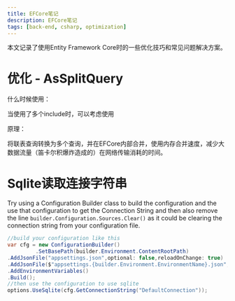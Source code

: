 ```yaml
---
title: EFCore笔记
description: EFCore笔记
tags: [back-end, csharp, optimization]
---
```


本文记录了使用Entity Framework Core时的一些优化技巧和常见问题解决方案。

<!--truncate-->

# 优化 - AsSplitQuery

什么时候使用：

当使用了多个include时，可以考虑使用

原理：

将联表查询转换为多个查询，并在EFCore内部合并，使用内存合并速度，减少大数据流量（笛卡尔积爆炸造成的）在网络传输消耗的时间。

# Sqlite读取连接字符串


Try using a Configuration Builder class to build the configuration and the use that configuration to get the Connection String and then also remove the line `builder.Configuration.Sources.Clear()` as it could be clearing the connection string from your configuration file.

```c#
//build your configuration like this
var cfg = new ConfigurationBuilder()
         .SetBasePath(builder.Environment.ContentRootPath)
.AddJsonFile("appsettings.json",optional: false,reloadOnChange: true)
.AddJsonFile($"appsettings.{builder.Environment.EnvironmentName}.json",optional: true)
.AddEnvironmentVariables()
.Build();
//then use the configuration to use sqlite 
options.UseSqlite(cfg.GetConnectionString("DefaultConnection"));
```

